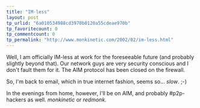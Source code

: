 ```yaml
---
title: "IM-less"
layout: post
tp_urlid: "6a010534988cd3970b0120a55cdeae970b"
tp_favoritecount: 0
tp_commentcount: 0
tp_permalink: "http://www.monkinetic.com/2002/02/im-less.html"
---
```

Well, I am officially IM-less at work for the foreseeable future (and probably slightly beyond that). Our network guys are very security conscious and I don&#39;t fault them for it. The AIM protocol has been closed on the firewall.<p>
So, I&#39;m back to email, which in true internet fashion, seems so... <i>slow</i>. ;-)<p>
In the evenings from home, however, I&#39;ll be on AIM, and probably #p2p-hackers as well. <i>monkinetic</i> or <i>redmonk</i>.</p></p>
